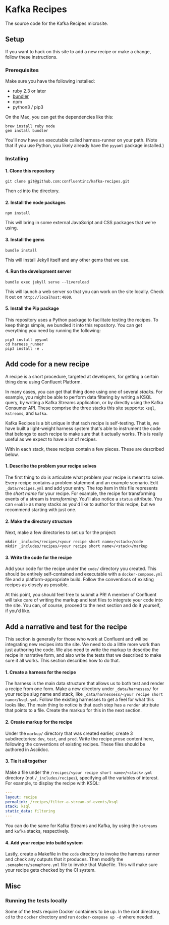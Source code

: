 # Kafka Recipes

The source code for the Kafka Recipes microsite.

## Setup

If you want to hack on this site to add a new recipe or make a change, follow these instructions.

### Prerequisites

Make sure you have the following installed:

- ruby 2.3 or later
- [bundler](https://bundler.io/)
- npm
- python3 / pip3

On the Mac, you can get the dependencies like this:

```
brew install ruby node
gem install bundler
```

You'll now have an executable called harness-runner on your path. (Note that if you use Python, you likely already have the `pyyaml` package installed.)

### Installing

#### 1. Clone this repository

```
git clone git@github.com:confluentinc/kafka-recipes.git
```

Then `cd` into the directory.

#### 2. Install the node packages

```
npm install
```

This will bring in some external JavaScript and CSS packages that we're using.

#### 3. Install the gems

```
bundle install
```

This will install Jekyll itself and any other gems that we use.

#### 4. Run the development server

```
bundle exec jekyll serve --livereload
```

This will launch a web server so that you can work on the site locally. Check it out on `http://localhost:4000`.

#### 5. Install the Pip package

This repository uses a Python package to facilitate testing the recipes. To keep things simple, we bundled it into this repository. You can get everything you need by running the following:

```
pip3 install pyyaml
cd harness_runner
pip3 install -e .
```

## Add code for a new recipe

A recipe is a short procedure, targeted at developers, for getting a certain thing done using Confluent Platform.

In many cases, you can get that thing done using one of several _stacks_. For example, you might be able to perform data filtering by writing a KSQL query, by writing a Kafka Streams application, or by directly using the Kafka Consumer API. These comprise the three stacks this site supports: `ksql`, `kstreams`, and `kafka`.

Kafka Recipes is a bit unique in that rach recipe is self-testing. That is, we have built a light-weight harness system that's able to instrument the code that belongs to each recipe to make sure that it actually works. This is really useful as we expect to have a lot of recipes.

With in each stack, these recipes contain a few pieces. These are described below.

#### 1. Describe the problem your recipe solves

The first thing to do is articulate what problem your recipe is meant to solve. Every recipe contains a problem statement and an example scenario. Edit `_data/recipes.yml` and add your entry. The top item in this file represents the _short name_ for your recipe. For example, the recipe for transforming events of a stream is _transforming_. You'll also notice a `status` attribute. You can `enable` as many stacks as you'd like to author for this recipe, but we recommend starting with just one.

#### 2. Make the directory structure

Next, make a few directories to set up for the project:

```
mkdir _includes/recipes/<your recipe short name>/<stack>/code
mkdir _includes/recipes/<your recipe short name>/<stack>/markup
```

#### 3. Write the code for the recipe

Add your code for the recipe under the `code/` directory you created. This should be entirely self-contained and executable with a `docker-compose.yml` file and a platform-appropriate build. Follow the conventions of existing recipes as closely as possible.

At this point, you should feel free to submit a PR! A member of Confluent will take care of writing the markup and test files to integrate your code into the site. You can, of course, proceed to the next section and do it yourself, if you'd like.


## Add a narrative and test for the recipe

This section is generally for those who work at Confluent and will be integrating new recipes into the site. We need to do a little more work than just authoring the code. We also need to write the markup to describe the recipe in narrative form, and also write the tests that we described to make sure it all works. This section describes how to do that.

#### 1. Create a harness for the recipe

The harness is the main data structure that allows us to both test and render a recipe from one form. Make a new directory under `_data/harnesses/` for your recipe slug name and stack, like `_data/harnessess/<your recipe short name>/ksql.yml`. Follow the existing harnesses to get a feel for what this looks like. The main thing to notice is that each step has a `render` attribute that points to a file. Create the markup for this in the next section.

#### 2. Create markup for the recipe

Under the `markup/` directory that was created earlier, create 3 subdirectories: `dev`, `test`, and `prod`. Write the recipe prose content here, following the conventions of existing recipes. These files should be authored in Asciidoc.

#### 3. Tie it all together

Make a file under the `/recipes/<your recipe short name>/<stack>.yml` directory (not `/_includes/recipes`), specifying all the variables of interest. For example, to display the recipe with KSQL:

```yml
---
layout: recipe
permalink: /recipes/filter-a-stream-of-events/ksql
stack: ksql
static_data: filtering
---
```

You can do the same for Kafka Streams and Kafka, by using the `kstreams` and `kafka` stacks, respectively.

#### 4. Add your recipe into build system

Lastly, create a Makefile in the `code` directory to invoke the harness runner and check any outputs that it produces. Then modify the `.semaphore/semaphore.yml` file to invoke that Makefile. This will make sure your recipe gets checked by the CI system.

## Misc

### Running the tests locally

Some of the tests require Docker containers to be up. In the root directory, `cd` to the `docker` directory and run `docker-compose up -d` where needed.
